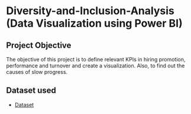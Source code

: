 # Diversity-and-Inclusion-Analysis (Data Visualization using Power BI)
## Project Objective
The objective of this project is to define relevant KPIs in hiring promotion, performance and turnover and create a visualization. Also, to find out the causes of slow progress.

## Dataset used
- <a href="https://github.com/AnalystTimi/Diversity-and-Inclusion-Analysis/commit/7948e5de69218bad2ea6b5459c807222ccadacad">Dataset</a>
